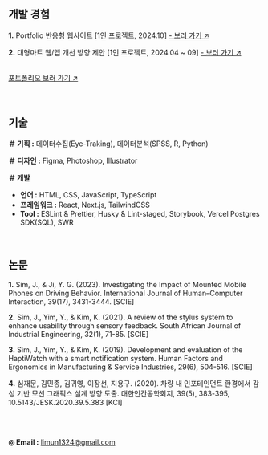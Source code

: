 ## 개발 경험
__1.__ Portfolio 반응형 웹사이트 [1인 프로젝트, 2024.10]  <a href="https://github.com/SimJaemoon/SimJaemoon.github.io" target="_blank"> - 보러 가기 ↗</a> 

__2.__ 대형마트 웹/앱 개선 방향 제안 [1인 프로젝트, 2024.04 ~ 09]  <a href="https://github.com/simJaemoon/food-search/" target="_blank"> - 보러 가기 ↗</a>  

<br/>
<a href="https://simjaemoon.github.io" target="_blank">포트폴리오 보러 가기 ↗</a>
<br/>
<br/>
<br/>

## 기술
__＃ 기획 :__ 데이터수집(Eye-Traking), 데이터분석(SPSS, R, Python)  

__＃ 디자인 :__ Figma, Photoshop, Illustrator  

__＃ 개발__  
* __언어 :__ HTML, CSS, JavaScript, TypeScript
* __프레임워크 :__ React, Next.js, TailwindCSS
* __Tool :__ ESLint & Prettier, Husky & Lint-staged, Storybook, Vercel Postgres SDK(SQL), SWR
  
<br/>

## 논문
__1.__ Sim, J., & Ji, Y. G. (2023). Investigating the Impact of Mounted Mobile Phones on Driving Behavior. International Journal of Human–Computer Interaction, 39(17), 3431-3444. [SCIE]  

__2.__ Sim, J., Yim, Y., & Kim, K. (2021). A review of the stylus system to enhance usability through sensory feedback. South African Journal of Industrial Engineering, 32(1), 71-85. [SCIE]  

__3.__ Sim, J., Yim, Y., & Kim, K. (2019). Development and evaluation of the HaptiWatch with a smart notification system. Human Factors and Ergonomics in Manufacturing & Service Industries, 29(6), 504-516. [SCIE]  

__4.__ 심재문, 김민종, 김귀영, 이장선, 지용구. (2020). 차량 내 인포테인먼트 환경에서 감성 기반 모션 그래픽스 설계 방향 도출. 대한인간공학회지, 39(5), 383-395, 10.5143/JESK.2020.39.5.383 [KCI]  

<br/>
<br/>

__◎ Email :__ limun1324@gmail.com
